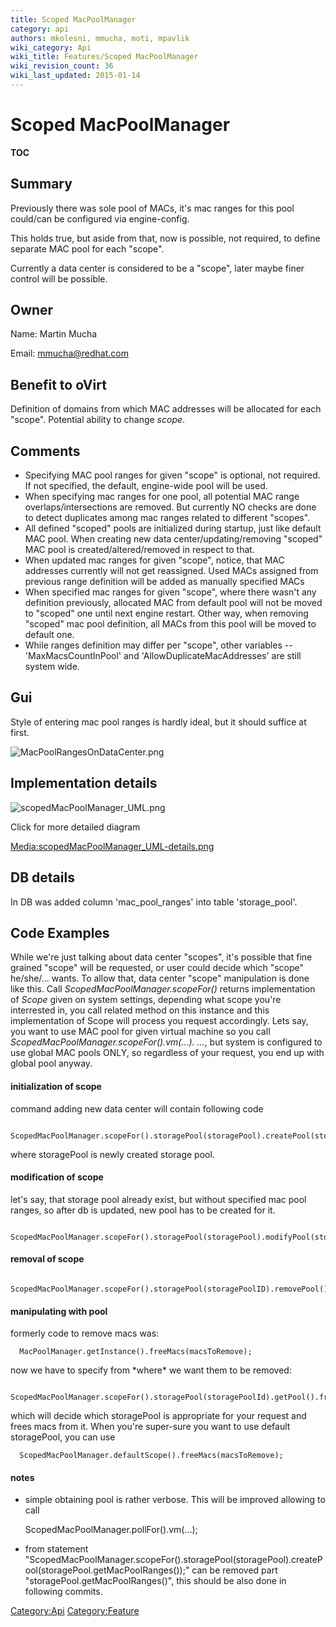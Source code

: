 ```yaml
---
title: Scoped MacPoolManager
category: api
authors: mkolesni, mmucha, moti, mpavlik
wiki_category: Api
wiki_title: Features/Scoped MacPoolManager
wiki_revision_count: 36
wiki_last_updated: 2015-01-14
---
```


# Scoped MacPoolManager

__TOC__

## Summary

Previously there was sole pool of MACs, it's mac ranges for this pool could/can be configured via engine-config.

This holds true, but aside from that, now is possible, not required, to define separate MAC pool for each "scope".

Currently a data center is considered to be a "scope", later maybe finer control will be possible.

## Owner

Name: Martin Mucha

Email: <mmucha@redhat.com>

## Benefit to oVirt

Definition of domains from which MAC addresses will be allocated for each "scope". Potential ability to change *scope*.

## Comments

*   Specifying MAC pool ranges for given "scope" is optional, not required. If not specified, the default, engine-wide pool will be used.
*   When specifying mac ranges for one pool, all potential MAC range overlaps/intersections are removed. But currently NO checks are done to detect duplicates among mac ranges related to different "scopes".
*   All defined "scoped" pools are initialized during startup, just like default MAC pool. When creating new data center/updating/removing "scoped" MAC pool is created/altered/removed in respect to that.
*   When updated mac ranges for given "scope", notice, that MAC addresses currently will not get reassigned. Used MACs assigned from previous range definition will be added as manually specified MACs
*   When specified mac ranges for given "scope", where there wasn't any definition previously, allocated MAC from default pool will not be moved to "scoped" one until next engine restart. Other way, when removing "scoped" mac pool definition, all MACs from this pool will be moved to default one.
*   While ranges definition may differ per "scope", other variables -- 'MaxMacsCountInPool' and 'AllowDuplicateMacAddresses' are still system wide.

## Gui

Style of entering mac pool ranges is hardly ideal, but it should suffice at first.

![](MacPoolRangesOnDataCenter.png "MacPoolRangesOnDataCenter.png")

## Implementation details

![](scopedMacPoolManager_UML.png "scopedMacPoolManager_UML.png")

Click for more detailed diagram

<Media:scopedMacPoolManager_UML-details.png>

## DB details

In DB was added column 'mac_pool_ranges' into table 'storage_pool'.

## Code Examples

While we're just talking about data center "scopes", it's possible that fine grained "scope" will be requested, or user could decide which "scope" he/she/... wants. To allow that, data center "scope" manipulation is done like this. Call *ScopedMacPoolManager.scopeFor()* returns implementation of *Scope* given on system settings, depending what scope you're interrested in, you call related method on this instance and this implementation of Scope will process you request accordingly. Lets say, you want to use MAC pool for given virtual machine so you call *ScopedMacPoolManager.scopeFor().vm(...). ...*, but system is configured to use global MAC pools ONLY, so regardless of your request, you end up with global pool anyway.

#### initialization of scope

command adding new data center will contain following code

      ScopedMacPoolManager.scopeFor().storagePool(storagePool).createPool(storagePool.getMacPoolRanges());

where storagePool is newly created storage pool.

#### modification of scope

let's say, that storage pool already exist, but without specified mac pool ranges, so after db is updated, new pool has to be created for it.

      ScopedMacPoolManager.scopeFor().storagePool(storagePool).modifyPool(storagePool.getMacPoolRanges());

#### removal of scope

      ScopedMacPoolManager.scopeFor().storagePool(storagePoolID).removePool()

#### manipulating with pool

formerly code to remove macs was:

      MacPoolManager.getInstance().freeMacs(macsToRemove);

now we have to specify from \*where\* we want them to be removed:

      ScopedMacPoolManager.scopeFor().storagePool(storagePoolId).getPool().freeMacs(macsToRemove);

which will decide which storagePool is appropriate for your request and frees macs from it. When you're super-sure you want to use default storagePool, you can use

      ScopedMacPoolManager.defaultScope().freeMacs(macsToRemove); 

#### notes

*   simple obtaining pool is rather verbose. This will be improved allowing to call

      ScopedMacPoolManager.pollFor().vm(...);

*   from statement "ScopedMacPoolManager.scopeFor().storagePool(storagePool).createPool(storagePool.getMacPoolRanges());" can be removed part "storagePool.getMacPoolRanges()", this should be also done in following commits.

<Category:Api> <Category:Feature>
